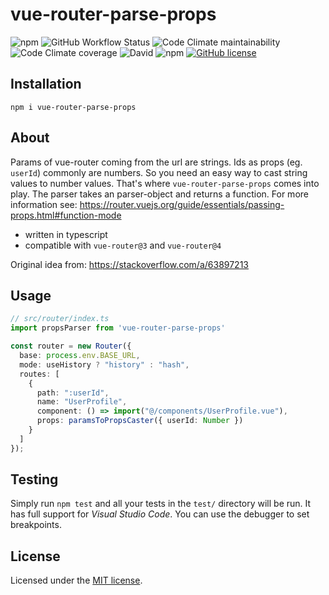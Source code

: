 # vue-router-parse-props

![npm](https://img.shields.io/npm/v/vue-router-parse-props)
![GitHub Workflow Status](https://img.shields.io/github/workflow/status/fratzinger/vue-router-parse-props/Node.js%20CI)
![Code Climate maintainability](https://img.shields.io/codeclimate/maintainability/fratzinger/vue-router-parse-props)
![Code Climate coverage](https://img.shields.io/codeclimate/coverage/fratzinger/vue-router-parse-props)
![David](https://img.shields.io/david/fratzinger/vue-router-parse-props)
![npm](https://img.shields.io/npm/dm/vue-router-parse-props)
[![GitHub license](https://img.shields.io/github/license/fratzinger/vue-router-parse-props)](https://github.com/fratzinger/vue-router-parse-props/blob/master/LICENSE)

## Installation

```
npm i vue-router-parse-props
```

## About

Params of vue-router coming from the url are strings. Ids as props (eg. `userId`) commonly are numbers. So you need an easy way to cast string values to number values. That's where `vue-router-parse-props` comes into play.
The parser takes an parser-object and returns a function. For more information see: https://router.vuejs.org/guide/essentials/passing-props.html#function-mode

- written in typescript
- compatible with `vue-router@3` and `vue-router@4`

Original idea from: https://stackoverflow.com/a/63897213

## Usage

```ts
// src/router/index.ts
import propsParser from 'vue-router-parse-props'

const router = new Router({
  base: process.env.BASE_URL,
  mode: useHistory ? "history" : "hash",
  routes: [
    {
      path: ":userId",
      name: "UserProfile",
      component: () => import("@/components/UserProfile.vue"),
      props: paramsToPropsCaster({ userId: Number })
    }
  ]
});
```

## Testing

Simply run `npm test` and all your tests in the `test/` directory will be run. It has full support for *Visual Studio Code*. You can use the debugger to set breakpoints.

## License

Licensed under the [MIT license](LICENSE).